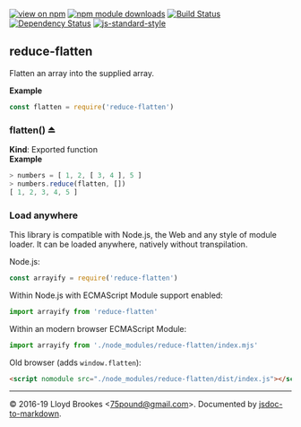 [![view on npm](http://img.shields.io/npm/v/reduce-flatten.svg)](https://www.npmjs.org/package/reduce-flatten)
[![npm module downloads](http://img.shields.io/npm/dt/reduce-flatten.svg)](https://www.npmjs.org/package/reduce-flatten)
[![Build Status](https://travis-ci.org/75lb/reduce-flatten.svg?branch=master)](https://travis-ci.org/75lb/reduce-flatten)
[![Dependency Status](https://badgen.net/david/dep/75lb/reduce-flatten)](https://david-dm.org/75lb/reduce-flatten)
[![js-standard-style](https://img.shields.io/badge/code%20style-standard-brightgreen.svg)](https://github.com/feross/standard)

<a name="module_reduce-flatten"></a>

## reduce-flatten
Flatten an array into the supplied array.

**Example**  
```js
const flatten = require('reduce-flatten')
```
<a name="exp_module_reduce-flatten--flatten"></a>

### flatten() ⏏
**Kind**: Exported function  
**Example**  
```js
> numbers = [ 1, 2, [ 3, 4 ], 5 ]
> numbers.reduce(flatten, [])
[ 1, 2, 3, 4, 5 ]
```

### Load anywhere

This library is compatible with Node.js, the Web and any style of module loader. It can be loaded anywhere, natively without transpilation.

Node.js:

```js
const arrayify = require('reduce-flatten')
```

Within Node.js with ECMAScript Module support enabled:

```js
import arrayify from 'reduce-flatten'
```

Within an modern browser ECMAScript Module:

```js
import arrayify from './node_modules/reduce-flatten/index.mjs'
```

Old browser (adds `window.flatten`):

```html
<script nomodule src="./node_modules/reduce-flatten/dist/index.js"></script>
```

* * *

&copy; 2016-19 Lloyd Brookes \<75pound@gmail.com\>. Documented by [jsdoc-to-markdown](https://github.com/jsdoc2md/jsdoc-to-markdown).
